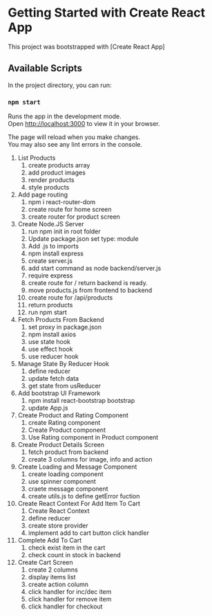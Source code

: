 # Getting Started with Create React App

This project was bootstrapped with [Create React App]

## Available Scripts

In the project directory, you can run:

### `npm start`

Runs the app in the development mode.\
Open [http://localhost:3000](http://localhost:3000) to view it in your browser.

The page will reload when you make changes.\
You may also see any lint errors in the console.

1. List Products
   1. create products array
   2. add product images
   3. render products
   4. style products
2. Add page routing
   1. npm i react-router-dom
   2. create route for home screen
   3. create router for product screen
3. Create Node.JS Server
   1. run npm init in root folder
   2. Update package.json set type: module
   3. Add .js to imports
   4. npm install express
   5. create server.js
   6. add start command as node backend/server.js
   7. require express
   8. create route for / return backend is ready.
   9. move products.js from frontend to backend
   10. create route for /api/products
   11. return products
   12. run npm start
4. Fetch Products From Backend
   1. set proxy in package.json
   2. npm install axios
   3. use state hook
   4. use effect hook
   5. use reducer hook
5. Manage State By Reducer Hook
   1. define reducer
   2. update fetch data
   3. get state from usReducer
6. Add bootstrap UI Framework
    1. npm install react-bootstrap bootstrap
    2. update App.js
7. Create Product and Rating Component
    1. create Rating component
    2. Create Product component
    3. Use Rating component in Product component
8. Create Product Details Screen
    1. fetch product from backend
    2. create 3 columns for image, info and action
9. Create Loading and Message Component
    1. create loading component
    2. use spinner component
    3. craete message component
    4. create utils.js to define getError fuction
10. Create React Context For Add Item To Cart
    1. Create React Context
    2. define reducer
    3. create store provider
    4. implement add to cart button click handler
11. Complete Add To Cart
    1. check exist item in the cart
    2. check count in stock in backend
12. Create Cart Screen
    1. create 2 columns
    2. display items list
    3. create action column
    4. click handler for inc/dec item
    5. click handler for remove item
    6. click handler for checkout